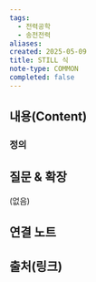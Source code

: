 ```yaml
---
tags:
  - 전력공학
  - 송전전력
aliases: 
created: 2025-05-09
title: STILL 식
note-type: COMMON
completed: false
---
```


## 내용(Content)
### 정의

## 질문 & 확장

(없음)

## 연결 노트

## 출처(링크)
